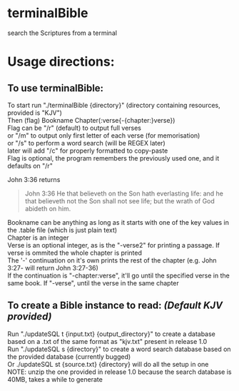 # terminalBible
search the Scriptures from a terminal

# Usage directions:
## To use terminalBible:
  To start run "./terminalBible {directory}" (directory containing resources, provided is "KJV") <br>
  Then (flag) Bookname Chapter(:verse{-{chapter:}verse}) <br>
  Flag can be "/r" (default) to output full verses <br>
  or "/m" to output only first letter of each verse (for memorisation) <br>
  or "/s" to perform a word search (will be REGEX later) <br>
  later will add "/c" for properly formatted to copy-paste <br>
  Flag is optional, the program remembers the previously used one, and it defaults on "/r" <br>

  John 3:36 returns 
  <blockquote>John 3:36 He that believeth on the Son hath everlasting life: and he that believeth not the Son shall not see life; but the wrath of God abideth on him.</blockquote>
  Bookname can be anything as long as it starts with one of the key values in the .table file (which is just plain text) <br>
  Chapter is an integer <br>
  Verse is an optional integer, as is the "-verse2" for printing a passage. If verse is ommited the whole chapter is printed<br>
  The '-' continuation on it's own prints the rest of the chapter (e.g. John 3:27- will return John 3:27-36)<br>
  If the continuation is "-chapter:verse", it'll go until the specified verse in the same book. If "-verse", until the verse in the same chapter <br>

## To create a Bible instance to read: <em>(Default KJV provided)</em>
  Run "./updateSQL t {input.txt} {output_directory}"  to create a database based on a .txt of the same format as "kjv.txt" present in release 1.0 <br>
  Run "./updateSQL s {directory}" to create a word search database based on the provided database (currently bugged) <br>
  Or ./updateSQL st {source.txt} {directory} will do all the setup in one <br>
  NOTE: unzip the one provided in release 1.0 because the search database is 40MB, takes a while to generate <br>
